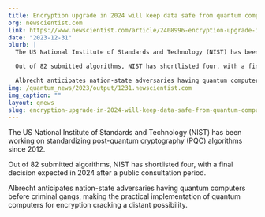 ```yaml
---
title: Encryption upgrade in 2024 will keep data safe from quantum computers
org: newscientist.com
link: https://www.newscientist.com/article/2408996-encryption-upgrade-in-2024-will-keep-data-safe-from-quantum-computers/
date: "2023-12-31"
blurb: |
  The US National Institute of Standards and Technology (NIST) has been working on standardizing post-quantum cryptography (PQC) algorithms since 2012.

  Out of 82 submitted algorithms, NIST has shortlisted four, with a final decision expected in 2024 after a public consultation period.

  Albrecht anticipates nation-state adversaries having quantum computers before criminal gangs, making the practical implementation of quantum computers for encryption cracking a distant possibility.
img: /quantum_news/2023/output/1231.newscientist.com
img_caption: ""
layout: qnews
slug: encryption-upgrade-in-2024-will-keep-data-safe-from-quantum-computers
---
```


The US National Institute of Standards and Technology (NIST) has been working on standardizing post-quantum cryptography (PQC) algorithms since 2012.

Out of 82 submitted algorithms, NIST has shortlisted four, with a final decision expected in 2024 after a public consultation period.

Albrecht anticipates nation-state adversaries having quantum computers before criminal gangs, making the practical implementation of quantum computers for encryption cracking a distant possibility.
